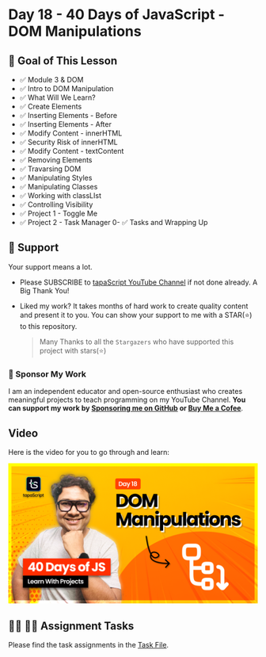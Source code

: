 # Day 18 - 40 Days of JavaScript - DOM Manipulations

## **🎯 Goal of This Lesson**

- ✅ Module 3 & DOM
- ✅ Intro to DOM Manipulation
- ✅ What Will We Learn?
- ✅ Create Elements
- ✅ Inserting Elements - Before
- ✅ Inserting Elements - After
- ✅ Modify Content - innerHTML
- ✅ Security Risk of innerHTML
- ✅ Modify Content - textContent
- ✅ Removing Elements
- ✅ Travarsing DOM
- ✅ Manipulating Styles
- ✅ Manipulating Classes
- ✅ Working with classLIst
- ✅ Controlling Visibility
- ✅ Project 1 - Toggle Me
- ✅ Project 2 - Task Manager
0- ✅ Tasks and Wrapping Up

## 🫶 Support

Your support means a lot.

- Please SUBSCRIBE to [tapaScript YouTube Channel](https://youtube.com/tapasadhikary) if not done already. A Big Thank You!
- Liked my work? It takes months of hard work to create quality content and present it to you. You can show your support to me with a STAR(⭐) to this repository.

    > Many Thanks to all the `Stargazers` who have supported this project with stars(⭐)

### 🤝 Sponsor My Work

I am an independent educator and open-source enthusiast who creates meaningful projects to teach programming on my YouTube Channel. **You can support my work by [Sponsoring me on GitHub](https://github.com/sponsors/atapas) or [Buy Me a Cofee](https://buymeacoffee.com/tapasadhikary)**.

## Video

Here is the video for you to go through and learn:

[![day-18](./banner.png)](https://www.youtube.com/watch?v=BoYgn_Mf0hA "Video")

## **👩‍💻 🧑‍💻 Assignment Tasks**

Please find the task assignments in the [Task File](./task.md).
